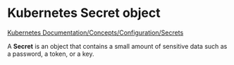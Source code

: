 # Kubernetes Secret object

[Kubernetes Documentation/Concepts/Configuration/Secrets](https://kubernetes.io/docs/concepts/configuration/secret/)

A **Secret** is an object that contains a small amount of sensitive data such as a password, a token, or a key.
